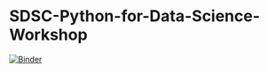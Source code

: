 # SDSC-Python-for-Data-Science-Workshop
[![Binder](https://mybinder.org/badge_logo.svg)](https://mybinder.org/v2/gh/medwani/bbds/master?urlpath=lab)
